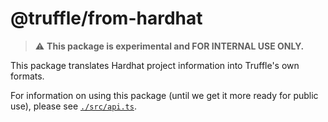 # @truffle/from-hardhat

> :warning: **This package is experimental and FOR INTERNAL USE ONLY.**

This package translates Hardhat project information into Truffle's own formats.

For information on using this package (until we get it more ready for public
use), please see [`./src/api.ts`](src/api.ts).
